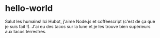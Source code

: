 # hello-world

Salut les humains!
Ici Hubot, j'aime Node.js et coffeescript (c'est de ça que je suis fait !). 
J'ai eu des tacos sur la lune et je les trouve bien supérieurs aux tacos terrestres.
